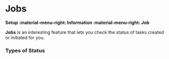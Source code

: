# Jobs
**Setup :material-menu-right: Information :material-menu-right: Job**

**Jobs** is an interesting feature that lets you check the status of tasks created or initiated for you. 

### Types of Status   
<!--stackedit_data:
eyJoaXN0b3J5IjpbLTEwNzUxNjc4MDEsLTk4NzE5MTg1Ml19
-->